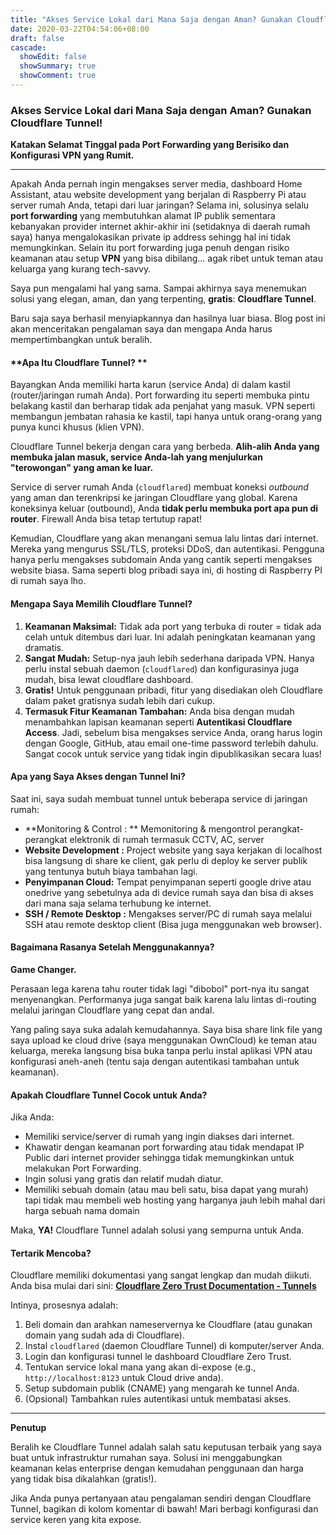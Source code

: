 ```yaml
---
title: "Akses Service Lokal dari Mana Saja dengan Aman? Gunakan Cloudflare Tunnel!"
date: 2020-03-22T04:54:06+08:00
draft: false
cascade:
  showEdit: false
  showSummary: true
  showComment: true
---
```


### **Akses Service Lokal dari Mana Saja dengan Aman? Gunakan Cloudflare Tunnel!**

**Katakan Selamat Tinggal pada Port Forwarding yang Berisiko dan Konfigurasi VPN yang Rumit.**

----------

Apakah Anda pernah ingin mengakses server media, dashboard Home Assistant, atau website development yang berjalan di Raspberry Pi atau server rumah Anda, tetapi dari luar jaringan? Selama ini, solusinya selalu  **port forwarding**  yang membutuhkan alamat IP publik sementara kebanyakan provider internet akhir-akhir ini (setidaknya di daerah rumah saya) hanya mengalokasikan private ip address sehingg hal ini tidak memungkinkan. Selain itu port forwarding juga penuh dengan risiko keamanan atau setup  **VPN**  yang bisa dibilang... agak ribet untuk teman atau keluarga yang kurang tech-savvy.

Saya pun mengalami hal yang sama. Sampai akhirnya saya menemukan solusi yang elegan, aman, dan yang terpenting,  **gratis**:  **Cloudflare Tunnel**.

Baru saja saya berhasil menyiapkannya dan hasilnya luar biasa. Blog post ini akan menceritakan pengalaman saya dan mengapa Anda harus mempertimbangkan untuk beralih.

#### **Apa Itu Cloudflare Tunnel? **

Bayangkan Anda memiliki harta karun (service Anda) di dalam kastil (router/jaringan rumah Anda). Port forwarding itu seperti membuka pintu belakang kastil dan berharap tidak ada penjahat yang masuk. VPN seperti membangun jembatan rahasia ke kastil, tapi hanya untuk orang-orang yang punya kunci khusus (klien VPN).

Cloudflare Tunnel bekerja dengan cara yang berbeda.  **Alih-alih Anda yang membuka jalan masuk, service Anda-lah yang menjulurkan "terowongan" yang aman ke luar.**

Service di server rumah Anda (`cloudflared`) membuat koneksi  _outbound_  yang aman dan terenkripsi ke jaringan Cloudflare yang global. Karena koneksinya keluar (outbound), Anda  **tidak perlu membuka port apa pun di router**. Firewall Anda bisa tetap tertutup rapat!

Kemudian, Cloudflare yang akan menangani semua lalu lintas dari internet. Mereka yang mengurus SSL/TLS, proteksi DDoS, dan autentikasi. Pengguna hanya perlu mengakses subdomain Anda yang cantik seperti mengakses website biasa. Sama seperti blog pribadi saya ini, di hosting di Raspberry PI di rumah saya lho.

#### **Mengapa Saya Memilih Cloudflare Tunnel?**

1.  **Keamanan Maksimal:**  Tidak ada port yang terbuka di router = tidak ada celah untuk ditembus dari luar. Ini adalah peningkatan keamanan yang dramatis.
2.  **Sangat Mudah:**  Setup-nya jauh lebih sederhana daripada VPN. Hanya perlu instal sebuah daemon (`cloudflared`) dan konfigurasinya juga mudah, bisa lewat cloudflare dashboard.
3.  **Gratis!**  Untuk penggunaan pribadi, fitur yang disediakan oleh Cloudflare dalam paket gratisnya sudah lebih dari cukup.
4.  **Termasuk Fitur Keamanan Tambahan:**  Anda bisa dengan mudah menambahkan lapisan keamanan seperti  **Autentikasi Cloudflare Access**. Jadi, sebelum bisa mengakses service Anda, orang harus login dengan Google, GitHub, atau email one-time password terlebih dahulu. Sangat cocok untuk service yang tidak ingin dipublikasikan secara luas!

#### **Apa yang Saya Akses dengan Tunnel Ini?**

Saat ini, saya sudah membuat tunnel untuk beberapa service di jaringan rumah:

-   **Monitoring & Control : ** Memonitoring & mengontrol perangkat-perangkat elektronik di rumah termasuk CCTV, AC, server
-   **Website Development :**  Project website yang saya kerjakan di localhost bisa langsung di share ke client, gak perlu di deploy ke server publik yang tentunya butuh biaya tambahan lagi.
-   **Penyimpanan Cloud:**  Tempat penyimpanan seperti google drive atau onedrive yang sebetulnya ada di device rumah saya dan bisa di akses dari mana saja selama terhubung ke internet.
-   **SSH / Remote Desktop :**  Mengakses server/PC di rumah saya melalui SSH atau remote desktop client (Bisa juga menggunakan web browser).

#### **Bagaimana Rasanya Setelah Menggunakannya?**

**Game Changer.**

Perasaan lega karena tahu router tidak lagi "dibobol" port-nya itu sangat menyenangkan. Performanya juga sangat baik karena lalu lintas di-routing melalui jaringan Cloudflare yang cepat dan andal.

Yang paling saya suka adalah kemudahannya. Saya bisa share link file yang saya upload ke cloud drive (saya menggunakan OwnCloud)  ke teman atau keluarga, mereka langsung bisa buka tanpa perlu instal aplikasi VPN atau konfigurasi aneh-aneh (tentu saja dengan autentikasi tambahan untuk keamanan).

#### **Apakah Cloudflare Tunnel Cocok untuk Anda?**

Jika Anda:

-   Memiliki service/server di rumah yang ingin diakses dari internet.
-   Khawatir dengan keamanan port forwarding atau tidak mendapat IP Public dari internet provider sehingga tidak memungkinkan untuk melakukan Port Forwarding.
-   Ingin solusi yang gratis dan relatif mudah diatur.
-   Memiliki sebuah domain (atau mau beli satu, bisa dapat yang murah) tapi tidak mau membeli web hosting yang harganya jauh lebih mahal dari harga sebuah nama domain

Maka,  **YA!**  Cloudflare Tunnel adalah solusi yang sempurna untuk Anda.

#### **Tertarik Mencoba?**

Cloudflare memiliki dokumentasi yang sangat lengkap dan mudah diikuti. Anda bisa mulai dari sini:
[**Cloudflare Zero Trust Documentation - Tunnels**](https://developers.cloudflare.com/cloudflare-one/connections/connect-networks/)

Intinya, prosesnya adalah:

1.  Beli domain dan arahkan nameservernya ke Cloudflare (atau gunakan domain yang sudah ada di Cloudflare).
2.  Instal  `cloudflared`  (daemon Cloudflare Tunnel) di komputer/server Anda.
3.  Login dan konfigurasi tunnel le dashboard Cloudflare Zero Trust.
4.  Tentukan service lokal mana yang akan di-expose (e.g.,  `http://localhost:8123`  untuk Cloud drive anda).
5.  Setup subdomain publik (CNAME) yang mengarah ke tunnel Anda.
6.  (Opsional) Tambahkan rules autentikasi untuk membatasi akses.

----------

**Penutup**

Beralih ke Cloudflare Tunnel adalah salah satu keputusan terbaik yang saya buat untuk infrastruktur rumahan saya. Solusi ini menggabungkan keamanan kelas enterprise dengan kemudahan penggunaan dan harga yang tidak bisa dikalahkan (gratis!).

Jika Anda punya pertanyaan atau pengalaman sendiri dengan Cloudflare Tunnel, bagikan di kolom komentar di bawah! Mari berbagi konfigurasi dan service keren yang kita expose.

